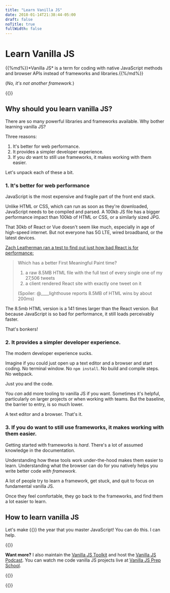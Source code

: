 ```yaml
---
title: "Learn Vanilla JS"
date: 2018-01-14T21:38:44-05:00
draft: false
noTitle: true
fullWidth: false
---
```


<h1 class="text-xlarge margin-bottom-small">Learn Vanilla JS</h1>

<p class="text-large">{{%md%}}*Vanilla JS* is a term for coding with native JavaScript methods and browser APIs instead of frameworks and libraries.{{%/md%}}</p>

(*No, it's not another framework.*)

{{<cta for="learnvjs-home">}}


## Why should you learn vanilla JS?

There are so many powerful libraries and frameworks available. Why bother learning vanilla JS?

<p class="margin-bottom-small">Three reasons:</p>

1. It's better for web performance.
2. It provides a simpler developer experience.
3. If you *do* want to still use frameworks, it makes working with them easier.

Let's unpack each of these a bit.

### 1. It's better for web performance

JavaScript is the most expensive and fragile part of the front end stack.

Unlike HTML or CSS, which can run as soon as they're downloaded, JavaScript needs to be compiled and parsed. A 100kb JS file has a bigger performance impact than 100kb of HTML or CSS, or a similarly sized JPG.

That 30kb of React or Vue doesn't seem like much, especially in age of high-speed internet. But not everyone has 5G LTE, wired broadband, or the latest devices.

[Zach Leatherman ran a test to find out just how bad React is for performance:](https://twitter.com/zachleat/status/1169998370041208832)

> Which has a better First Meaningful Paint time?
>
> 1. a raw 8.5MB HTML file with the full text of every single one of my 27,506 tweets
> 2. a client rendered React site with exactly one tweet on it
>
> (Spoiler: @____lighthouse reports 8.5MB of HTML wins by about 200ms)

The 8.5mb HTML version is a 141 times larger than the React version. But because JavaScript is so bad for performance, it still loads perceivably faster.

That's bonkers!

### 2. It provides a simpler developer experience.

The modern developer experience sucks.

Imagine if you could just open up a text editor and a browser and start coding. No terminal window. No `npm install`. No build and compile steps. No webpack.

Just you and the code.

You *can* add more tooling to vanilla JS if you want. Sometimes it's helpful, particularly on larger projects or when working with teams. But the baseline, the barrier to entry, is so much lower.

A text editor and a browser. That's it.

### 3. If you do want to still use frameworks, it makes working with them easier.

Getting started with frameworks is *hard*. There's a lot of assumed knowledge in the documentation.

Understanding how these tools work under-the-hood makes them easier to learn. Understanding what the browser can do for you natively helps you write better code *with framework*.

A lot of people try to learn a framework, get stuck, and quit to focus on fundamental vanilla JS.

Once they feel comfortable, they go back to the frameworks, and find them a lot easier to learn.

## How to learn vanilla JS

Let's make {{<year>}} the year that you master&nbsp;JavaScript! You can do this. I can help.

{{<cta for="products">}}

**Want more?** I also maintain the [Vanilla JS Toolkit](https://vanillajstoolkit.com) and host the [Vanilla JS Podcast](https://vanillajspodcast.com). You can watch me code vanilla JS projects live at [Vanilla JS Prep School](https://vanillajsprepschool.com).


{{<about-me>}}

{{<mailchimp intro="true">}}